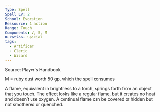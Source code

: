 ```yaml
---
Type: Spell
Spell LV: 2
School: Evocation
Ressource: 1 action
Range: Touch
Components: V, S, M
Duration: Special
tags:
  - Artificer
  - Cleric
  - Wizard
---
```

Source: Player's Handbook

M = ruby dust worth 50 gp, which the spell consumes

A flame, equivalent in brightness to a torch, springs forth from an object that you touch. The effect looks like a regular flame, but it creates no heat and doesn’t use oxygen. A continual flame can be covered or hidden but not smothered or quenched.